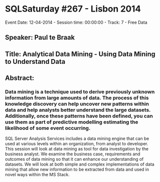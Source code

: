 # SQLSaturday #267 - Lisbon 2014
Event Date: 12-04-2014 - Session time: 00:00:00 - Track: 7 - Free Data
## Speaker: Paul te Braak
## Title: Analytical Data Mining - Using Data Mining to Understand Data
## Abstract:
### Data mining is a technique used to derive previously unknown information from large amounts of data. The process of this knowledge discovery can help uncover new patterns within data and help analysts better understand the large datasets. Additionally, once these patterns have been defined, you can use them as part of predictive modelling estimating the likelihood of some event occurring.

SQL Server Analysis Services includes a data mining engine that can be used at various levels within an organization, from analyst to developer. This session will look at data mining as tool for data investigation by the business analyst.  We examine the business case, requirements and outcomes of data mining so that it can enhance our understanding of datasets. We will look at both simple and complex implementations of data mining that allow new information to be extracted from data and used in novel ways within the MS Stack.
